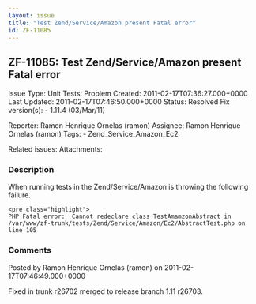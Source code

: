 ```yaml
---
layout: issue
title: "Test Zend/Service/Amazon present Fatal error"
id: ZF-11085
---
```


ZF-11085: Test Zend/Service/Amazon present Fatal error
------------------------------------------------------

 Issue Type: Unit Tests: Problem Created: 2011-02-17T07:36:27.000+0000 Last Updated: 2011-02-17T07:46:50.000+0000 Status: Resolved Fix version(s): - 1.11.4 (03/Mar/11)
 
 Reporter:  Ramon Henrique Ornelas (ramon)  Assignee:  Ramon Henrique Ornelas (ramon)  Tags: - Zend\_Service\_Amazon\_Ec2
 
 Related issues: 
 Attachments: 
### Description

When running tests in the Zend/Service/Amazon is throwing the following failure.

 
    <pre class="highlight">
    PHP Fatal error:  Cannot redeclare class TestAmamzonAbstract in /var/www/zf-trunk/tests/Zend/Service/Amazon/Ec2/AbstractTest.php on line 105


 

 

### Comments

Posted by Ramon Henrique Ornelas (ramon) on 2011-02-17T07:46:49.000+0000

Fixed in trunk r26702 merged to release branch 1.11 r26703.

 

 